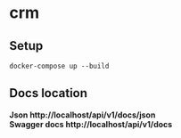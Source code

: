 # crm

## Setup

```shell
docker-compose up --build
```

## Docs location

**Json http://localhost/api/v1/docs/json**<br>
**Swagger docs http://localhost/api/v1/docs**
